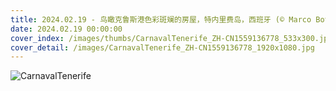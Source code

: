 ```yaml
---
title: 2024.02.19 - 鸟瞰克鲁斯港色彩斑斓的房屋，特内里费岛，西班牙 (© Marco Bottigelli/Getty Images)
date: 2024.02.19 00:00:00
cover_index: /images/thumbs/CarnavalTenerife_ZH-CN1559136778_533x300.jpg
cover_detail: /images/CarnavalTenerife_ZH-CN1559136778_1920x1080.jpg
---
```


![CarnavalTenerife](/images/CarnavalTenerife_ZH-CN1559136778_1920x1080.jpg)
